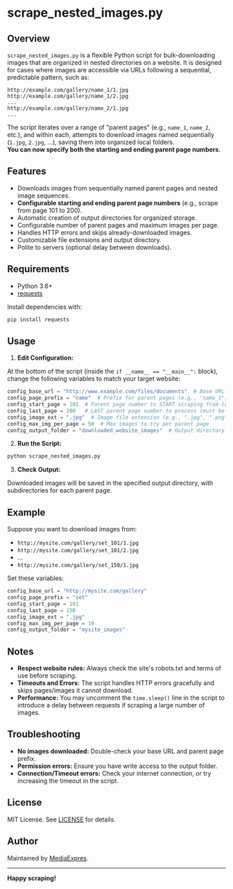 # scrape_nested_images.py

## Overview

`scrape_nested_images.py` is a flexible Python script for bulk-downloading images that are organized in nested directories on a website. It is designed for cases where images are accessible via URLs following a sequential, predictable pattern, such as:

```
http://example.com/gallery/name_1/1.jpg
http://example.com/gallery/name_1/2.jpg
...
http://example.com/gallery/name_2/1.jpg
...
```

The script iterates over a range of "parent pages" (e.g., `name_1`, `name_2`, etc.), and within each, attempts to download images named sequentially (`1.jpg`, `2.jpg`, ...), saving them into organized local folders.  
**You can now specify both the starting and ending parent page numbers.**

## Features

- Downloads images from sequentially named parent pages and nested image sequences.
- **Configurable starting and ending parent page numbers** (e.g., scrape from page 101 to 200).
- Automatic creation of output directories for organized storage.
- Configurable number of parent pages and maximum images per page.
- Handles HTTP errors and skips already-downloaded images.
- Customizable file extensions and output directory.
- Polite to servers (optional delay between downloads).

## Requirements

- Python 3.6+
- [requests](https://pypi.org/project/requests/)

Install dependencies with:

```bash
pip install requests
```

## Usage

1. **Edit Configuration:**

At the bottom of the script (inside the `if __name__ == "__main__":` block), change the following variables to match your target website:

```python
config_base_url = "http://www.example.com/files/documents"  # Base URL before the parent page name
config_page_prefix = "name"  # Prefix for parent pages (e.g., "name_1", "name_2", ...)
config_start_page = 101  # Parent page number to START scraping from (e.g., 1 or 101)
config_last_page = 200   # LAST parent page number to process (must be >= config_start_page)
config_image_ext = ".jpg"  # Image file extension (e.g., ".jpg", ".png")
config_max_img_per_page = 50  # Max images to try per parent page
config_output_folder = "downloaded_website_images"  # Output directory
```

2. **Run the Script:**

```bash
python scrape_nested_images.py
```

3. **Check Output:**

Downloaded images will be saved in the specified output directory, with subdirectories for each parent page.

## Example

Suppose you want to download images from:

- `http://mysite.com/gallery/set_101/1.jpg`
- `http://mysite.com/gallery/set_101/2.jpg`
- ...
- `http://mysite.com/gallery/set_150/1.jpg`

Set these variables:

```python
config_base_url = "http://mysite.com/gallery"
config_page_prefix = "set"
config_start_page = 101
config_last_page = 150
config_image_ext = ".jpg"
config_max_img_per_page = 10
config_output_folder = "mysite_images"
```

## Notes

- **Respect website rules:** Always check the site's robots.txt and terms of use before scraping.
- **Timeouts and Errors:** The script handles HTTP errors gracefully and skips pages/images it cannot download.
- **Performance:** You may uncomment the `time.sleep()` line in the script to introduce a delay between requests if scraping a large number of images.

## Troubleshooting

- **No images downloaded:** Double-check your base URL and parent page prefix.
- **Permission errors:** Ensure you have write access to the output folder.
- **Connection/Timeout errors:** Check your internet connection, or try increasing the timeout in the script.

## License

MIT License. See [LICENSE](LICENSE) for details.

## Author

Maintained by [MediaExpres](https://github.com/MediaExpres).

---

**Happy scraping!**
